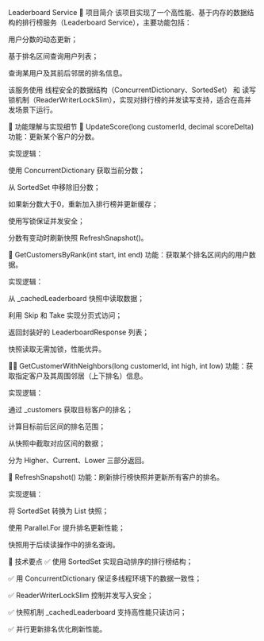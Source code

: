 Leaderboard Service
📌 项目简介
该项目实现了一个高性能、基于内存的数据结构的排行榜服务（Leaderboard Service），主要功能包括：

用户分数的动态更新；

基于排名区间查询用户列表；

查询某用户及其前后邻居的排名信息。

该服务使用 线程安全的数据结构（ConcurrentDictionary、SortedSet） 和 读写锁机制（ReaderWriterLockSlim），实现对排行榜的并发读写支持，适合在高并发场景下运行。

🧠 功能理解与实现细节
🔄 UpdateScore(long customerId, decimal scoreDelta)
功能：更新某个客户的分数。

实现逻辑：

使用 ConcurrentDictionary 获取当前分数；

从 SortedSet 中移除旧分数；

如果新分数大于0，重新加入排行榜并更新缓存；

使用写锁保证并发安全；

分数有变动时刷新快照 RefreshSnapshot()。

🧮 GetCustomersByRank(int start, int end)
功能：获取某个排名区间内的用户数据。

实现逻辑：

从 _cachedLeaderboard 快照中读取数据；

利用 Skip 和 Take 实现分页式访问；

返回封装好的 LeaderboardResponse 列表；

快照读取无需加锁，性能优异。

🧍‍♂️ GetCustomerWithNeighbors(long customerId, int high, int low)
功能：获取指定客户及其周围邻居（上下排名）信息。

实现逻辑：

通过 _customers 获取目标客户的排名；

计算目标前后区间的排名范围；

从快照中截取对应区间的数据；

分为 Higher、Current、Lower 三部分返回。

🧹 RefreshSnapshot()
功能：刷新排行榜快照并更新所有客户的排名。

实现逻辑：

将 SortedSet 转换为 List 快照；

使用 Parallel.For 提升排名更新性能；

快照用于后续读操作中的排名查询。

🧰 技术要点
✅ 使用 SortedSet 实现自动排序的排行榜结构；

✅ 用 ConcurrentDictionary 保证多线程环境下的数据一致性；

✅ ReaderWriterLockSlim 控制并发写入安全；

✅ 快照机制 _cachedLeaderboard 支持高性能只读访问；

✅ 并行更新排名优化刷新性能。
